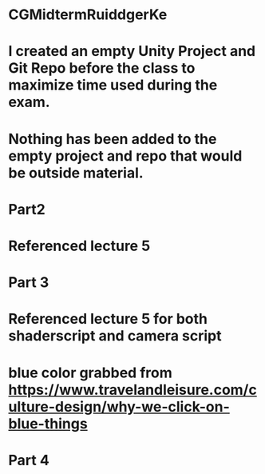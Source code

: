 # CGMidtermRuiddgerKe
# I created an empty Unity Project and Git Repo before the class to maximize time used during the exam.
# Nothing has been added to the empty project and repo that would be outside material.  
# Part2
# Referenced lecture 5

# Part 3
# Referenced lecture 5 for both shaderscript and camera script
# blue color grabbed from https://www.travelandleisure.com/culture-design/why-we-click-on-blue-things 

# Part 4